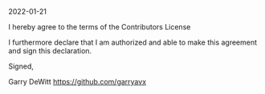 2022-01-21

I hereby agree to the terms of the Contributors License

I furthermore declare that I am authorized and able to make this
agreement and sign this declaration.

Signed,

Garry DeWitt
https://github.com/garryavx 
